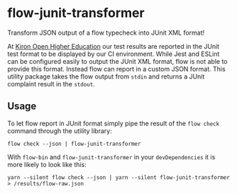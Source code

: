# flow-junit-transformer

Transform JSON output of a flow typecheck into JUnit XML format!

At [Kiron Open Higher Education](https://kiron.ngo) our test results are reported in the JUnit test format to be displayed by our CI environment. While Jest and ESLint can be configured easily to output the JUnit XML format, flow is not able to provide this format. Instead flow can report in a custom JSON format. This utility package takes the flow output from `stdin` and returns a JUnit complaint result in the `stdout`.

## Usage

To let flow report in JUnit format simply pipe the result of the `flow check` command through the utility library:

```
flow check --json | flow-junit-transformer
```

With `flow-bin` and `flow-junit-transformer` in your `devDependencies` it is more likely to look like this:

```
yarn --silent flow check --json | yarn --silent flow-junit-transformer > /results/flow-raw.json
```

